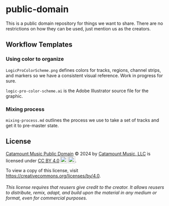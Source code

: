 # public-domain

This is a public domain repository for things we want to share. There are no restrictions on how they can be used, just mention us as the creators.

## Workflow Templates

### Using color to organize

`LogicProColorScheme.png` defines colors for tracks, regions, channel strips, and markers so we have a consistent visual reference. Work in progress for sure.

`logic-pro-color-scheme.ai` is the Adobe Illustrator source file for the graphic.

### Mixing process

`mixing-process.md` outlines the process we use to take a set of tracks and get it to pre-master state.

## License

<p xmlns:cc="http://creativecommons.org/ns#" xmlns:dct="http://purl.org/dc/terms/"><a property="dct:title" rel="cc:attributionURL" href="https://github.com/catamount-music/public-domain">Catamount Music Public Domain</a> © 2024 by <a rel="cc:attributionURL dct:creator" property="cc:attributionName" href="https://github.com/catamount-music">Catamount Music, LLC</a> is licensed under <a href="https://creativecommons.org/licenses/by/4.0/?ref=chooser-v1" target="_blank" rel="license noopener noreferrer" style="display:inline-block;">CC BY 4.0<img style="height:22px!important;margin-left:3px;vertical-align:text-bottom;" src="https://mirrors.creativecommons.org/presskit/icons/cc.svg?ref=chooser-v1" alt=""><img style="height:22px!important;margin-left:3px;vertical-align:text-bottom;" src="https://mirrors.creativecommons.org/presskit/icons/by.svg?ref=chooser-v1" alt=""></a>.</p>

To view a copy of this license, visit https://creativecommons.org/licenses/by/4.0.

###### This license requires that reusers give credit to the creator. It allows reusers to distribute, remix, adapt, and build upon the material in any medium or format, even for commercial purposes.
